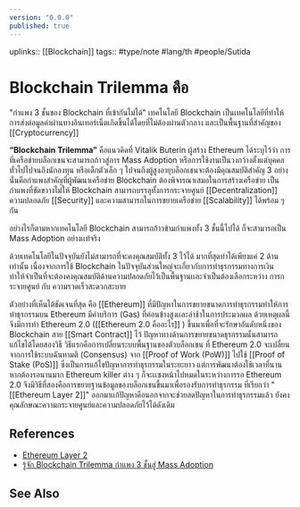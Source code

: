 ```yaml
---
version: "0.0.0"
published: true
---
```

uplinks:: [[Blockchain]]
tags:: #type/note #lang/th #people/Sutida

# Blockchain Trilemma คือ
"กำแพง 3 ชั้นของ Blockchain ที่เข้ากันไม่ได้"
เทคโนโลยี Blockchain เป็นเทคโนโลยีที่ทำให้การส่งต่อมูลค่าผ่านทางอินเทอร์เน็ตเกิดขึ้นได้โดยที่ไม่ต้องผ่านตัวกลาง และเป็นพื้นฐานที่สำคัญของ [[Cryptocurrency]] 

**“Blockchain Trilemma”** คือแนวคิดที่ Vitalik Buterin ผู้สร้าง Ethereum ได้ระบุไว้ว่า การที่เครือข่ายบล็อกเชนจะสามารถก้าวสู่การ Mass Adoption หรือการใช้งานเป็นวงกว้างตั้งแต่บุคคลทั่วไปไปจนถึงนักลงทุน หรือเด็กตัวเล็ก ๆ ไปจนถึงผู้สูงอายุบล็อกเชนจะต้องมีคุณสมบัติสำคัญ 3 อย่าง นั่นคือกำแพงสำคัญที่ผู้พัฒนาเครือข่าย Blockchain ต้องพิจารณาเสมอในการสร้างเครือข่าย เป็นกำแพงที่ขัดขวางไม่ให้ Blockchain สามารถบรรลุทั้งการกระจายศูนย์ [[Decentralization]] ความปลอดภัย [[Security]] และความสามารถในการขยายเครือข่าย [[Scalability]] ได้พร้อม ๆ กัน

อย่างไรก็ตามหากเทคโนโลยี Blockchain สามารถก้าวข้ามกำแพงทั้ง 3 ชั้นนี้ไปได้ ก็จะสามารถเป็น Mass Adoption อย่างเเท้จริง

ด้วยเทคโนโลยีในปัจจุบันยังไม่สามารถที่จะคงคุณสมบัติทั้ง 3 ไว้ได้ มากที่สุดทำได้เพียงแค่ 2 ด้านเท่านั้น เนื่องจากการใช้ Blockchain ในปัจจุบันส่วนใหญ่จะเกี่ยวกับการทำธุรกรรมทางการเงิน ทำให้จำเป็นที่จะต้องคงคุณสมบัติด้านความปลอดภัยไว้เป็นพื้นฐานเเละจำเป็นต้องเลือกระหว่าง การกระจายศูนย์ กับ ความรวดเร็วสะดวกสะบาย

ตัวอย่างที่เห็นได้ชัดเจนที่สุด คือ [[Ethereum]]  ที่มีปัญหาในการขยายขนาดการทำธุรกรรมทำให้การทำธุรกรรมบน Ethereum  มีค่าบริการ (Gas) ที่ค่อนข้างสูงเเละล่าช้าในการประมวลผล ด้วยเหตุผลนี้จึงมีการทำ  Ethereum 2.0 
([[Ethereum 2.0 คืออะไร]] ) ขึ้นมาเพื่อที่จะรักษาอันดับหนึ่งของ Blockchain สาย [[Smart Contract]] ไว้ 
ปัญหาทางด้านการขยายขนาดธุรกรรมนั้นสามารถแก้ไขได้โดยสองวิธี 
วิธีแรกคือการเปลี่ยนระบบพื้นฐานของตัวบล็อกเชน ที่ Ethereum 2.0  จะเปลี่ยนจากการใช้ระบบฉันทามติ (Consensus) จาก [[Proof of Work (PoW)]] ไปใช้ [[Proof of Stake (PoS)]] ซึ่งเป็นการแก้ไขปัญหาการทำธุรกรรมในระยะยาว แต่การพัฒนาต้องใช้เวลาที่นาน หากต้องรอนานมาก Ethereum killer ต่าง ๆ ก็จะเเซงหน้าไปหมดในระหว่างการรอ Ethereum 2.0  จึงมีวิธีที่สองคือการขยายฐานข้อมูลของบล็อกเชนขึ้นมาเพื่อรองรับการทำธุรกรรม ที่เรียกว่า "[[Ethereum Layer 2]]"  ออกมาเเก้ปัญหาคือนอกจากจะช่วยลดปัญหาในการทำธุรกรรมแล้ว ยังคงคุณลักษณะความกระจายศูนย์และความปลอดภัยไว้ได้ดังเดิม

## References
- [Ethereum Layer 2](https://themomentum.co/cryptonian-ethereum-layer-2/)
-  [รู้จัก Blockchain Trilemma กำแพง 3 ชั้นสู่ Mass Adoption](https://www.finnomena.com/bitkub/blockchain-trilemma/)

## See Also

